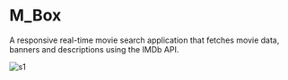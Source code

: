 # M_Box
A responsive real-time movie search application that fetches movie data, banners and descriptions using the IMDb API. 

![s1](https://user-images.githubusercontent.com/64016811/137609983-574f6f48-af6d-4580-bf4e-34a02d85f35c.png)
